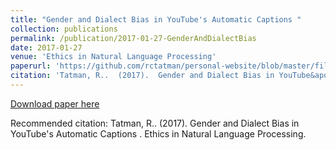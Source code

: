 ```yaml
---
title: "Gender and Dialect Bias in YouTube's Automatic Captions "
collection: publications
permalink: /publication/2017-01-27-GenderAndDialectBias  
date: 2017-01-27
venue: 'Ethics in Natural Language Processing'
paperurl: 'https://github.com/rctatman/personal-website/blob/master/files/Tatman_2017_GenderAndDialectBias.pdf  '
citation: 'Tatman, R..  (2017).  Gender and Dialect Bias in YouTube&apos;s Automatic Captions .  Ethics in Natural Language Processing.  '
---
```

[Download paper here](https://github.com/rctatman/personal-website/blob/master/files/Tatman_2017_GenderAndDialectBias.pdf  )

Recommended citation: Tatman, R..  (2017).  Gender and Dialect Bias in YouTube's Automatic Captions .  Ethics in Natural Language Processing.  